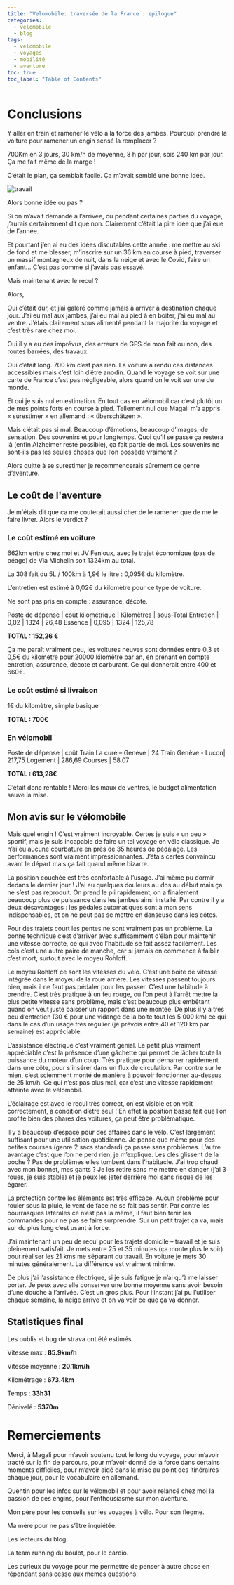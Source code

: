 ```yaml
---
title: "Velomobile: traversée de la France : epilogue"
categories:
  - velomobile
  - blog
tags:
  - velomobile
  - voyages
  - mobilité
  - aventure
toc: true
toc_label: "Table of Contents"
---
```


# Conclusions

Y aller en train et ramener le vélo à la force des jambes. Pourquoi prendre la voiture pour ramener un engin sensé la remplacer ? 

700Km en 3 jours, 30 km/h de moyenne, 8 h par jour, sois 240 km par jour. Ça me fait même de la marge !

C’était le plan, ça semblait facile. Ça m’avait semblé une bonne idée.

![travail](/assets/images/tf/conclusion/vuedensemble.jpg)

Alors bonne idée ou pas ?

Si on m’avait demandé à l’arrivée, ou pendant certaines parties du voyage, j’aurais certainement dit que non. Clairement c’était la pire idée que j’ai eue de l’année. 

Et pourtant j’en ai eu des idées discutables cette année : me mettre au ski de fond et me blesser, m’inscrire sur un 36 km en course à pied, traverser un massif montagneux de nuit, dans la neige et avec le Covid, faire un enfant... C’est pas comme si j’avais pas essayé.

Mais maintenant avec le recul ?

Alors,

Oui c’était dur, et j’ai galéré comme jamais à arriver à destination chaque jour. J’ai eu mal aux jambes, j’ai eu mal au pied à en boiter, j’ai eu mal au ventre. J’étais clairement sous alimenté pendant la majorité du voyage et c’est très rare chez moi.

Oui il y a eu des imprévus, des erreurs de GPS de mon fait ou non, des routes barrées, des travaux.

Oui c’était long. 700 km c’est pas rien. La voiture a rendu ces distances accessibles mais c’est loin d’être anodin. Quand le voyage se voit sur une carte de France c’est pas négligeable, alors quand on le voit sur une du monde.

Et oui je suis nul en estimation. En tout cas en vélomobil car c’est plutôt un de mes points forts en course à pied. Tellement nul que Magali m’a appris « surestimer » en allemand : « überschätzen ».

Mais c’était pas si mal. Beaucoup d’émotions, beaucoup d’images, de sensation. Des souvenirs et pour longtemps. Quoi qu’il se passe ça restera là (enfin Alzheimer reste possible), ça fait partie de moi. Les souvenirs ne sont-ils pas les seules choses que l’on possède vraiment ?

Alors quitte à se surestimer je recommencerais sûrement ce genre d’aventure.

## Le coût de l'aventure

Je m'étais dit que ca me couterait aussi cher de le ramener que de me le faire livrer. Alors le verdict ?

### Le coût estimé en voiture

662km entre chez moi et JV Fenioux, avec le trajet économique (pas de péage) de Via Michelin soit 1324km au total.

La 308 fait du 5L / 100km à 1,9€ le litre : 0,095€ du kilomètre.

L’entretien est estimé à 0,02€ du kilomètre pour ce type de voiture.

Ne sont pas pris en compte : assurance, décote.

Poste de dépense | coût kilométrique | Kilomètres | sous-Total
Entretien | 0,02 | 1324 | 26,48
Essence | 0,095 | 1324 | 125,78

__TOTAL : 152,26 €__

Ça me paraît vraiment peu, les voitures neuves sont données entre 0,3 et 0,5€ du kilomètre pour 20000 kilomètre par an, en prenant en compte entretien, assurance, décote et carburant. Ce qui donnerait entre 400 et 660€.

### Le coût estimé si livraison

1€ du kilomètre, simple basique

__TOTAL : 700€__

### En vélomobil

Poste de dépense | coût
Train La cure – Genève | 24
Train Genève - Lucon| 217,75
Logement | 286,69
Courses | 58.07

__TOTAL : 613,28€__

C’était donc rentable ! Merci les maux de ventres, le budget alimentation sauve la mise.

## Mon avis sur le vélomobile

Mais quel engin ! C’est vraiment incroyable. Certes je suis « un peu » sportif, mais je suis incapable de faire un tel voyage en vélo classique. Je n’ai eu aucune courbature en près de 35 heures de pédalage. Les performances sont vraiment impressionnantes. J’étais certes convaincu avant le départ mais ça fait quand même bizarre.

La position couchée est très confortable à l’usage. J’ai même pu dormir dedans le dernier jour ! J’ai eu quelques douleurs au dos au début mais ça ne s’est pas reproduit. On prend le pli rapidement, on a finalement beaucoup plus de puissance dans les jambes ainsi installé. Par contre il y a deux désavantages : les pédales automatiques sont à mon sens indispensables, et on ne peut pas se mettre en danseuse dans les côtes.

Pour des trajets court les pentes ne sont vraiment pas un problème. La bonne technique c’est d’arriver avec suffisamment d’élan pour maintenir une vitesse correcte, ce qui avec l’habitude se fait assez facilement. Les cols c’est une autre paire de manche, car si jamais on commence à faiblir c’est mort, surtout avec le moyeu Rohloff.

Le moyeu Rohloff ce sont les vitesses du vélo. C’est une boite de vitesse intégrée dans le moyeu de la roue arrière. Les vitesses passent toujours bien, mais il ne faut pas pédaler pour les passer. C’est une habitude à prendre. C’est très pratique à un feu rouge, ou l’on peut à l’arrêt mettre la plus petite vitesse sans problème, mais c’est beaucoup plus embêtant quand on veut juste baisser un rapport dans une montée. De plus il y a très peu d’entretien (30 € pour une vidange de la boite tout les 5 000 km) ce qui dans le cas d’un usage très régulier (je prévois entre 40 et 120 km par semaine) est appréciable.

L’assistance électrique c’est vraiment génial. Le petit plus vraiment appréciable c’est la présence d’une gâchette qui permet de lâcher toute la puissance du moteur d’un coup. Très pratique pour démarrer rapidement dans une côte, pour s’insérer dans un flux de circulation. Par contre sur le mien, c’est sciemment monté de manière à pouvoir fonctionner au-dessus de 25 km/h. Ce qui n’est pas plus mal, car c’est une vitesse rapidement atteinte avec le vélomobil.

L’éclairage est avec le recul très correct, on est visible et on voit correctement, à condition d’être seul ! En effet la position basse fait que l’on profite bien des phares des voitures, ça peut être problématique.

Il y a beaucoup d’espace pour des affaires dans le vélo. C’est largement suffisant pour une utilisation quotidienne. Je pense que même pour des petites courses (genre 2 sacs standard) ça passe sans problèmes. L’autre avantage c’est que l’on ne perd rien, je m’explique. Les clés glissent de la poche ? Pas de problèmes elles tombent dans l’habitacle. J’ai trop chaud avec mon bonnet, mes gants ? Je les retire sans me mettre en danger (j’ai 3 roues, je suis stable) et je peux les jeter derrière moi sans risque de les égarer.

La protection contre les éléments est très efficace. Aucun problème pour rouler sous la pluie, le vent de face ne se fait pas sentir. Par contre les bourrasques latérales ce n’est pas la même, il faut bien tenir les commandes pour ne pas se faire surprendre. Sur un petit trajet ça va, mais sur du plus long c’est usant à force.

J’ai maintenant un peu de recul pour les trajets domicile – travail et je suis pleinement satisfait. Je mets entre 25 et 35 minutes (ça monte plus le soir) pour réaliser les 21 kms me séparant du travail. En voiture je mets 30 minutes généralement. La différence est vraiment minime.

De plus j’ai l’assistance électrique, si je suis fatigué je n’ai qu’à me laisser porter. Je peux avec elle conserver une bonne moyenne sans avoir besoin d’une douche à l’arrivée. C’est un gros plus. Pour l’instant j’ai pu l’utiliser chaque semaine, la neige arrive et on va voir ce que ça va donner.

## Statistiques final

Les oublis et bug de strava ont été estimés.

Vitesse max : __85.9km/h__

Vitesse moyenne : __20.1km/h__

Kilométrage : __673.4km__

Temps : __33h31__

Dénivelé : __5370m__

# Remerciements

Merci, à Magali pour m’avoir soutenu tout le long du voyage, pour m’avoir tracté sur la fin de parcours, pour m’avoir donné de la force dans certains moments difficiles, pour m’avoir aidé dans la mise au point des itinéraires chaque jour, pour le vocabulaire en allemand.

Quentin pour les infos sur le vélomobil et pour avoir relancé chez moi la passion de ces engins, pour l’enthousiasme sur mon aventure.

Mon père pour les conseils sur les voyages à vélo. Pour son flegme.

Ma mère pour ne pas s’être inquiétée.

Les lecteurs du blog.

La team running du boulot, pour le cardio.

Les curieux du voyage pour me permettre de penser à autre chose en répondant sans cesse aux mêmes questions.
